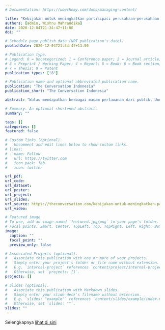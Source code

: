 ```yaml
---
# Documentation: https://wowchemy.com/docs/managing-content/

title: "Kebijakan untuk meningkatkan partisipasi perusahaan-perusahaan Indonesia dalam rantai pasok global"
authors: [admin, Wishnu Mahraddika]
date: 2020-12-04T21:34:47+11:00
doi: ""

# Schedule page publish date (NOT publication's date).
publishDate: 2020-12-04T21:34:47+11:00

# Publication type.
# Legend: 0 = Uncategorized; 1 = Conference paper; 2 = Journal article;
# 3 = Preprint / Working Paper; 4 = Report; 5 = Book; 6 = Book section;
# 7 = Thesis; 8 = Patent
publication_types: ["8"]

# Publication name and optional abbreviated publication name.
publication: "The Conversation Indonesia"
publication_short: "The Conversation Indonesia"

abstract: "Walau mendapatkan berbagai macam perlawanan dari publik, Undang-undang (UU) Nomor 11 Tahun 2020, atau lebih dikenal dengan sebutan UU Cipta Kerja telah resmi tercatat dalam lembar negara. Untuk itu pemerintah harus berupaya agar bisa memaksimalkan UU ini untuk lebih menyejahterakan para pekerja. Salah satu cara untuk meningkatkan penghasilan para pekerja adalah dengan meningkatkan partisipasi Indonesia dalam rantai pasok global, dimana sebuah perusahaan bisa menghubungkan sebuah produk dari penghasil, pengolah, distributor, hingga konsumen akhir dalam skala global."

# Summary. An optional shortened abstract.
summary: ""

tags: []
categories: []
featured: false

# Custom links (optional).
#   Uncomment and edit lines below to show custom links.
# links:
# - name: Follow
#   url: https://twitter.com
#   icon_pack: fab
#   icon: twitter

url_pdf:
url_code:
url_dataset:
url_poster:
url_project:
url_slides:
url_source: https://theconversation.com/kebijakan-untuk-meningkatkan-partisipasi-perusahaan-perusahaan-indonesia-dalam-rantai-pasok-global-150062
url_video:

# Featured image
# To use, add an image named `featured.jpg/png` to your page's folder. 
# Focal points: Smart, Center, TopLeft, Top, TopRight, Left, Right, BottomLeft, Bottom, BottomRight.
image:
  caption: ""
  focal_point: ""
  preview_only: false

# Associated Projects (optional).
#   Associate this publication with one or more of your projects.
#   Simply enter your project's folder or file name without extension.
#   E.g. `internal-project` references `content/project/internal-project/index.md`.
#   Otherwise, set `projects: []`.
projects: []

# Slides (optional).
#   Associate this publication with Markdown slides.
#   Simply enter your slide deck's filename without extension.
#   E.g. `slides: "example"` references `content/slides/example/index.md`.
#   Otherwise, set `slides: ""`.
slides: ""
---
```


Selengkapnya [lihat di sini](https://theconversation.com/kebijakan-untuk-meningkatkan-partisipasi-perusahaan-perusahaan-indonesia-dalam-rantai-pasok-global-150062)